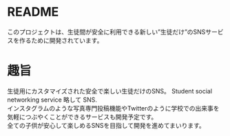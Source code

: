 # README

このプロジェクトは、生徒間が安全に利用できる新しい”生徒だけ”のSNSサービスを作るために開発されています。  

# 趣旨
生徒用にカスタマイズされた安全で楽しい生徒だけのSNS。 Student social networking service 略して SNS.  
インスタグラムのような写真専門投稿機能やTwitterのように学校での出来事を気軽につぶやくことができるサービスも開発予定です。  
全ての子供が安心して楽しめるSNSを目指して開発を進めてまいります。